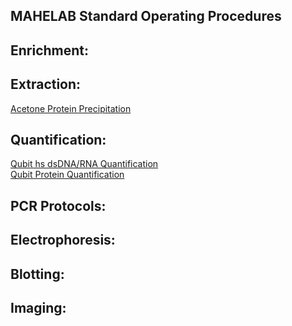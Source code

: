 ## MAHELAB Standard Operating Procedures

## Enrichment:


## Extraction:

[Acetone Protein Precipitation](acetone_protein_precipitation.md)<br>

## Quantification:

[Qubit hs dsDNA/RNA Quantification](qubit_hs_rna_dna_quantification.md)<br>
[Qubit Protein Quantification](qubit_protein_quantification.md)<br>

## PCR Protocols:


## Electrophoresis:


## Blotting:


## Imaging:
